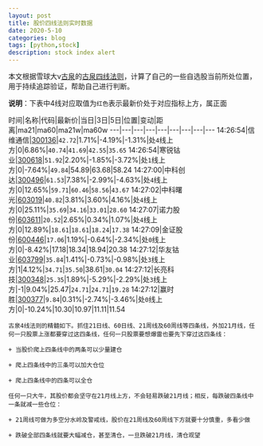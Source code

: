 ```yaml
---
layout: post
title: 股价四线法则实时数据
date: 2020-5-10
categories: blog
tags: [python,stock]
description: stock index alert
---
```



本文根据雪球大v[古泉](https://xueqiu.com/u/7148646888)的[古泉四线法则](https://xueqiu.com/7148646888/130498192)，计算了自己的一些自选股当前所处位置，用于持续追踪验证，帮助自己进行判断。

**说明**：下表中4线对应取值为`红色`表示最新价处于对应指标上方，属正面

时间|名称|代码|最新价|当日|3日|5日|位置|变动|距离|ma21|ma60|ma21w|ma60w
---|---|---|---|---|---|---|---|---
14:26:54|信维通信|[300136](https://xueqiu.com/S/SZ300136)|`42.72`|1.71%|-4.19%|-1.31%|处`4`线上方|0|6.86%|`40.74`|`41.69`|`42.55`|`35.65`
14:26:54|寒锐钴业|[300618](https://xueqiu.com/S/SZ300618)|`51.92`|2.20%|-1.85%|-3.72%|处`1`线上方|0|-7.64%|`49.84`|54.89|63.68|58.24
14:27:00|中科创达|[300496](https://xueqiu.com/S/SZ300496)|`61.53`|7.38%|-2.99%|-4.63%|处`4`线上方|0|12.65%|`59.71`|`60.46`|`58.56`|`43.67`
14:27:02|中科曙光|[603019](https://xueqiu.com/S/SH603019)|`40.82`|3.81%|3.60%|4.16%|处`4`线上方|0|25.11%|`35.69`|`34.16`|`33.01`|`28.60`
14:27:07|诺力股份|[603611](https://xueqiu.com/S/SH603611)|`20.52`|2.65%|0.34%|1.07%|处`4`线上方|0|12.89%|`18.61`|`18.61`|`18.24`|`17.38`
14:27:09|金证股份|[600446](https://xueqiu.com/S/SH600446)|`17.06`|1.19%|-0.64%|-2.34%|处`0`线上方|0|-8.42%|17.18|18.34|18.94|20.38
14:27:12|华友钴业|[603799](https://xueqiu.com/S/SH603799)|`35.84`|1.41%|-0.73%|-0.98%|处`3`线上方|1|4.12%|`34.71`|`35.50`|38.61|`30.04`
14:27:12|长亮科技|[300348](https://xueqiu.com/S/SZ300348)|`25.35`|1.89%|-5.29%|-2.29%|处`3`线上方|-1|9.04%|25.47|`24.71`|`24.71`|`19.28`
14:27:12|赢时胜|[300377](https://xueqiu.com/S/SZ300377)|`9.84`|0.31%|-2.74%|-3.46%|处`0`线上方|0|-10.24%|10.30|10.97|11.11|11.54

```
古泉4线法则的精髓如下。抓住21日线、60日线、21周线及60周线等四条线，外加21月线，任何一只股票上涨都要穿过这四条线，任何一只股票要想爆雷也要先下穿过这四条线：

+ 当股价爬上四条线中的两条可以少量建仓

+ 爬上四条线中的三条可以加大仓位

+ 爬上四条线中的四条可以全仓

任何一只大牛，其股价都会坚守在21月线上方，不会轻易跌破21月线；相反，每跌破四条线中一条就减一些仓位：

+ 21周线可做为多空分水岭及警戒线，股价在21周线及60周线下方就要十分慎重，多看少做

+ 跌破全部四条线就要大幅减仓，甚至清仓，一旦跌破21月线，清仓观望
```